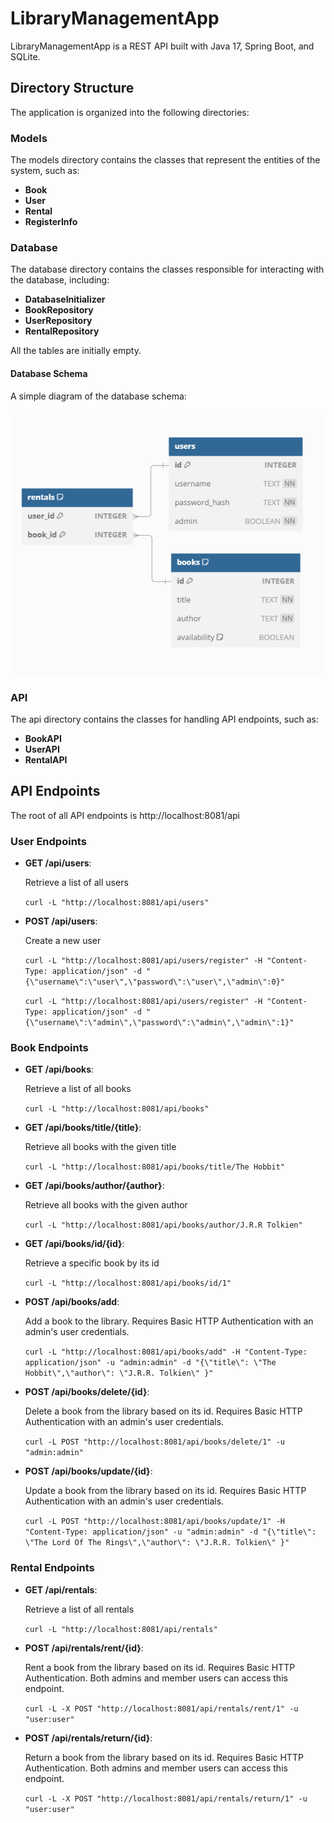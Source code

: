 # LibraryManagementApp

LibraryManagementApp is a REST API built with Java 17, Spring Boot, and SQLite.

## Directory Structure

The application is organized into the following directories:

### Models
The models directory contains the classes that represent the entities of the system, such as:
- **Book**
- **User**
- **Rental**
- **RegisterInfo**

### Database
The database directory contains the classes responsible for interacting with the database, including:
- **DatabaseInitializer**
- **BookRepository**
- **UserRepository**
- **RentalRepository**
  
All the tables are initially empty.

#### Database Schema
A simple diagram of the database schema:

![Database Schema](img.png)

### API 
The api directory contains the classes for handling API endpoints, such as:
- **BookAPI**
- **UserAPI**
- **RentalAPI**

## API Endpoints
The root of all API endpoints is http://localhost:8081/api

### User Endpoints
- **GET /api/users**:

  Retrieve a list of all users

  ```curl -L "http://localhost:8081/api/users"```
- **POST /api/users**:

  Create a new user
  
  ```curl -L "http://localhost:8081/api/users/register" -H "Content-Type: application/json" -d "{\"username\":\"user\",\"password\":\"user\",\"admin\":0}"```
  
  ```curl -L "http://localhost:8081/api/users/register" -H "Content-Type: application/json" -d "{\"username\":\"admin\",\"password\":\"admin\",\"admin\":1}"```

  
### Book Endpoints
- **GET /api/books**:

  Retrieve a list of all books
  
  ```curl -L "http://localhost:8081/api/books"```
- **GET /api/books/title/{title}**:

  Retrieve all books with the given title
  
  ```curl -L "http://localhost:8081/api/books/title/The Hobbit"```
- **GET /api/books/author/{author}**:

  Retrieve all books with the given author
  
  ```curl -L "http://localhost:8081/api/books/author/J.R.R Tolkien"```
- **GET /api/books/id/{id}**:

  Retrieve a specific book by its id
  
  ```curl -L "http://localhost:8081/api/books/id/1"```
- **POST /api/books/add**:

  Add a book to the library. Requires Basic HTTP Authentication with an admin's user credentials.
  
  ```curl -L "http://localhost:8081/api/books/add" -H "Content-Type: application/json" -u "admin:admin" -d "{\"title\": \"The Hobbit\",\"author\": \"J.R.R. Tolkien\" }"```
- **POST /api/books/delete/{id}**:

  Delete a book from the library based on its id. Requires Basic HTTP Authentication with an admin's user credentials.
  
  ```curl -L POST "http://localhost:8081/api/books/delete/1" -u "admin:admin"```
- **POST /api/books/update/{id}**:

  Update a book from the library based on its id. Requires Basic HTTP Authentication with an admin's user credentials.
  
  ```curl -L POST "http://localhost:8081/api/books/update/1" -H "Content-Type: application/json" -u "admin:admin" -d "{\"title\": \"The Lord Of The Rings\",\"author\": \"J.R.R. Tolkien\" }"```

### Rental Endpoints
- **GET /api/rentals**:

  Retrieve a list of all rentals
  
  ```curl -L "http://localhost:8081/api/rentals"```
- **POST /api/rentals/rent/{id}**:

  Rent a book from the library based on its id.  Requires Basic HTTP Authentication. Both admins and member users can access this endpoint.
  
  ```curl -L -X POST "http://localhost:8081/api/rentals/rent/1" -u "user:user"```
- **POST /api/rentals/return/{id}**:

  Return a book from the library based on its id.  Requires Basic HTTP Authentication. Both admins and member users can access this endpoint.

  ```curl -L -X POST "http://localhost:8081/api/rentals/return/1" -u "user:user"```
